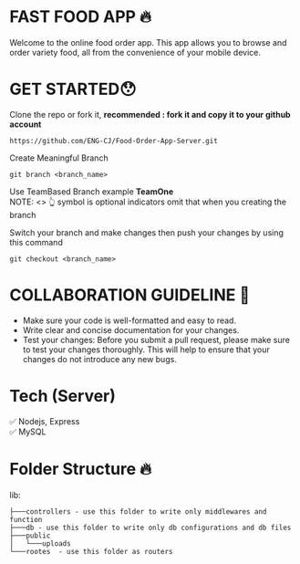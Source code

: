 # FAST FOOD APP 🔥
Welcome to the online food order app. This app allows you to browse and order variety food, all from the convenience of your mobile device.

# GET STARTED😯
Clone the repo or fork it, <strong>recommended : fork it and copy it to your github account</strong>
```
https://github.com/ENG-CJ/Food-Order-App-Server.git
```

Create Meaningful Branch 
```
git branch <branch_name>
```
Use TeamBased Branch example <strong>TeamOne</strong><br>
NOTE: <>  👆 symbol is optional indicators omit that when you creating the branch

Switch your branch and make changes then push your changes by using this command
```
git checkout <branch_name>
```

# COLLABORATION GUIDELINE 📢
- Make sure your code is well-formatted and easy to read.
- Write clear and concise documentation for your changes.
- Test your changes: Before you submit a pull request, please make sure to test your changes thoroughly. This will help to ensure that your changes do not introduce any new bugs.


# Tech (Server)
✅ Nodejs, Express<br>
✅ MySQL<br>

# Folder Structure 🔥
lib:
```
├───controllers - use this folder to write only middlewares and function 
├───db - use this folder to write only db configurations and db files
├───public
│   └───uploads
└───rootes  - use this folder as routers
```
